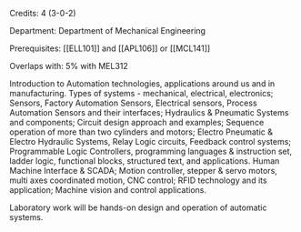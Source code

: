 Credits: 4 (3-0-2)

Department: Department of Mechanical Engineering

Prerequisites: [[ELL101]] and [[APL106]] or [[MCL141]]

Overlaps with: 5% with MEL312

Introduction to Automation technologies, applications around us and in manufacturing. Types of systems - mechanical, electrical, electronics; Sensors, Factory Automation Sensors, Electrical sensors, Process Automation Sensors and their interfaces; Hydraulics & Pneumatic Systems and components; Circuit design approach and examples; Sequence operation of more than two cylinders and motors; Electro Pneumatic & Electro Hydraulic Systems, Relay Logic circuits, Feedback control systems; Programmable Logic Controllers, programming languages & instruction set, ladder logic, functional blocks, structured text, and applications. Human Machine Interface & SCADA; Motion controller, stepper & servo motors, multi axes coordinated motion, CNC control; RFID technology and its application; Machine vision and control applications.

Laboratory work will be hands-on design and operation of automatic systems.